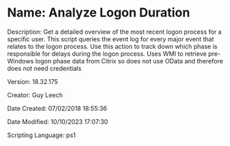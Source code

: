 ﻿# Name: Analyze Logon Duration

Description: Get a detailed overview of the most recent logon process for a specific user. This script queries the event log for every major event that relates to the logon process. Use this action to track down which phase is responsible for delays during the logon process. Uses WMI to retrieve pre-Windows logon phase data from Citrix so does not use OData and therefore does not need credentials

Version: 18.32.175

Creator: Guy Leech

Date Created: 07/02/2018 18:55:36

Date Modified: 10/10/2023 17:07:30

Scripting Language: ps1

